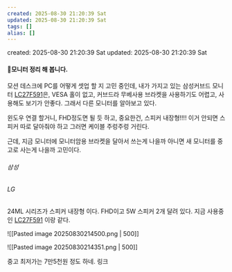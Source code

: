 ```yaml
---
created: 2025-08-30 21:20:39 Sat
updated: 2025-08-30 21:20:39 Sat
tags: []
alias: []
---
```


created: 2025-08-30 21:20:39 Sat
updated: 2025-08-30 21:20:39 Sat

#### 모니터 정리 해 봅니다.


모션 데스크에 PC를 어떻게 셋업 할 지 고민 중인데,
내가 가지고 있는 삼성커브드 모니터 [LC27F591](https://www.samsung.com/nz/monitors/curved/curved-monitor-27-inch-lc27f591fdexxy/)은, VESA 홀이 없고, 커브드라 무베사용 브라켓을 사용하기도 어렵고, 사용해도 보기가 안좋다. 그래서 다른 모니터를 알아보고 있다.

윈도우 연결 할거니, FHD정도면 될 듯 하고, 
중요한건, 스피커 내장형!!!!  이거 안되면 스피커 따로 달아줘야 하고 그러면 케이블 주렁주렁 거린다.

근데, 지금 모니터에 모니터암용 브라켓을 달아서 쓰는게 나을까 아니면 새 모니터를 중고로 사는게 나을까 고민이다.

###### 삼성

###### LG
24ML 시리즈가 스피커 내장형 이다.  FHD이고 5W 스피커 2개 달려 있다. 지금 사용중인 [LC27F591](https://www.samsung.com/nz/monitors/curved/curved-monitor-27-inch-lc27f591fdexxy/) 이랑 같다.

![[Pasted image 20250830214500.png | 500]]


![[Pasted image 20250830214351.png | 500]]

중고 최저가는 7만5천원 정도 하네. 링크
